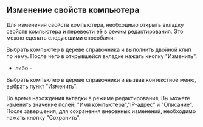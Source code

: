 ## Изменение свойств компьютера
Для изменения свойств компьютера, необходимо открыть вкладку свойств компьютера и перевести её в режим редактирования. Это можно сделать следующими способами:

Выбрать компьютер в дереве справочника и выполнить двойной клип по нему. После чего в открывшейся вкладке нажать кнопку "Изменить".

- либо -

Выбрать компьютер в дереве справочники и вызвав контекстное меню, выбрать пункт "Изменить".
	
Во время нахождения вкладки в режиме редактирования, Вы можете изменить значение полей: "Имя компьютера","IP-адрес" и "Описание". После завершения, для сохранения внесенных изменений, необходимо нажать кнопку "Сохранить".